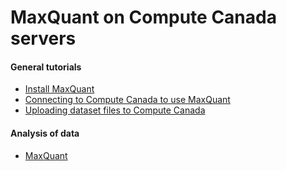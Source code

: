 # MaxQuant on Compute Canada servers

#### General tutorials

* [Install MaxQuant](install.md)
* [Connecting to Compute Canada to use MaxQuant](connect.md)
* [Uploading dataset files to Compute Canada](upload.md)

#### Analysis of data

* [MaxQuant](maxquant.md)
